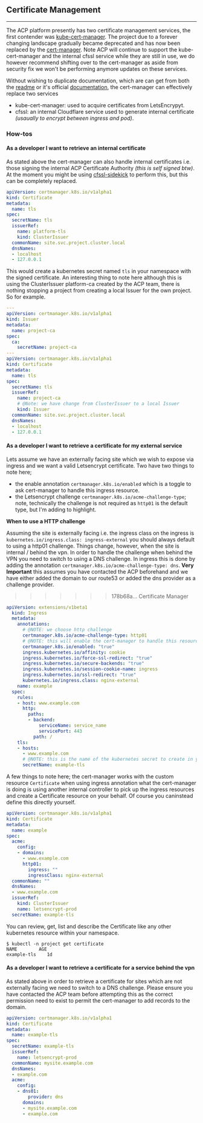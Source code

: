 ## **Certificate Management**
----

The ACP platform presently has two certificate management services, the first contender was [kube-cert-manager](https://github.com/PalmStoneGames/kube-cert-manager). The project due to a forever changing landscape gradually became deprecated and has now been replaced by the [cert-manager](https://github.com/jetstack/cert-manager). Note ACP will continue to support the kube-cert-manager and the internal cfssl service while they are still in use, we do however recommend shifting over to the cert-manager as aside from security fix we won't be performing anymore updates on these services.

Without wishing to duplicate documentation, which are can get from both the [readme](https://github.com/jetstack/cert-manager/blob/master/README.md) or it's official [documentation](https://cert-manager.readthedocs.io/en/latest/), the cert-manager can effectively replace two services

- kube-cert-manager: used to acquire certificates from LetsEncrypyt.
- cfssl: an internal Cloudflare service used to generate internal certificate _(usaually to encrypt between ingress and pod)_.

### **How-tos**

#### **As a developer I want to retrieve an internal certificate**

As stated above the cert-manager can also handle internal certificates i.e. those signing the internal ACP Certificate Authority _(this is self signed btw)_. At the moment you might be using [cfssl-sidekick](https://github.com/UKHomeOffice/cfssl-sidekick) to perform this, but this can be completely replaced.

```YAML
apiVersion: certmanager.k8s.io/v1alpha1
kind: Certificate
metadata:
  name: tls
spec:
  secretName: tls
  issuerRef:
    name: platform-tls
    kind: ClusterIssuer
  commonName: site.svc.project.cluster.local
  dnsNames:
  - localhost
  - 127.0.0.1
```

This would create a kubernetes secret named `tls` in your namespace with the signed certificate. An interesting thing to note here although this is using the ClusterIssuer platform-ca created by the ACP team, there is nothing stopping a project from creating a local Issuer for the own project. So for example.

```YAML
---
apiVersion: certmanager.k8s.io/v1alpha1
kind: Issuer
metadata:
  name: project-ca
spec:
  ca:
    secretName: project-ca
---
apiVersion: certmanager.k8s.io/v1alpha1
kind: Certificate
metadata:
  name: tls
spec:
  secretName: tls
  issuerRef:
    name: project-ca
    # @Note: we have change from ClusterIssuer to a local Issuer
    kind: Issuer
  commonName: site.svc.project.cluster.local
  dnsNames:
  - localhost
  - 127.0.0.1
```

#### **As a developer I want to retrieve a certificate for my external service**

Lets assume we have an externally facing site which we wish to expose via ingress and we want a valid Letsencrypt certificate. Two have two things to note here;

- the enable annotation `certmanager.k8s.io/enabled` which is a toggle to ask cert-manager to handle this ingress resource.
- the Letsencrypt challenge `certmanager.k8s.io/acme-challenge-type`; note, technically the challenge is not required as `http01` is the default type, but I'm adding to highlight.

**When to use a HTTP challenge**

Assuming the site is externally facing i.e. the ingress class on the ingress is `kubernetes.io/ingress.class: ingress-external` you should always default to using a http01 challenge. Things change, however, when the site is internal / behind the vpn. In order to handle the challenge when behind the VPN you need to switch to using a DNS challenge. In ingress this is done by adding the annotation `certmanager.k8s.io/acme-challenge-type: dns`. **Very Important** this assumes you have contacted the ACP beforehand and we have either added the domain to our route53 or added the dns provider as a challenge provider.
>>>>>>> 178b68a... Certificate Manager

```YAML
apiVersion: extensions/v1beta1
  kind: Ingress
  metadata:
    annotations:
      # @NOTE: we choose http challenge
      certmanager.k8s.io/acme-challenge-type: http01
      # @NOTE: this will enable the cert-manager to handle this resource
      certmanager.k8s.io/enabled: "true"
      ingress.kubernetes.io/affinity: cookie
      ingress.kubernetes.io/force-ssl-redirect: "true"
      ingress.kubernetes.io/secure-backends: "true"
      ingress.kubernetes.io/session-cookie-name: ingress
      ingress.kubernetes.io/ssl-redirect: "true"
      kubernetes.io/ingress.class: nginx-external
    name: example
  spec:
    rules:
    - host: www.example.com
      http:
        paths:
        - backend:
            serviceName: service_name
            servicePort: 443
          path: /
    tls:
    - hosts:
      - www.example.com
      # @NOTE: this is the name of the kubernetes secret to create in your namespace
      secretName: example-tls
```

A few things to note here; the cert-manager works with the custom resource `Certificate` when using ingress annotation what the cert-manager is doing is using another internal controller to pick up the ingress resources and create a Certificate resource on your behalf. Of course you caninstead define this directly yourself.

```YAML
apiVersion: certmanager.k8s.io/v1alpha1
kind: Certificate
metadata:
  name: example
spec:
  acme:
    config:
    - domains:
      - www.example.com
      http01:
        ingress: ""
        ingressClass: nginx-external
  commonName: ""
  dnsNames:
  - www.example.com
  issuerRef:
    kind: ClusterIssuer
    name: letsencrypt-prod
  secretName: example-tls
```

You can review, get, list and describe the Certificate like any other kubernetes resource within your namespace.

```shell
$ kubectl -n project get certificate
NAME        AGE
example-tls    1d
```

#### **As a developer I want to retrieve a certificate for a service behind the vpn**

As stated above in order to retrieve a certificate for sites which are not externally facing we need to switch to a DNS challenge. Please ensure you have contacted the ACP team before attempting this as the correct permission need to exist to permit the cert-manager to add records to the domain.

```YAML
apiVersion: certmanager.k8s.io/v1alpha1
kind: Certificate
metadata:
  name: example-tls
spec:
  secretName: example-tls
  issuerRef:
    name: letsencrypt-prod
  commonName: mysite.example.com
  dnsNames:
  - example.com
  acme:
    config:
    - dns01:
        provider: dns
      domains:
      - mysite.example.com
      - example.com
```
